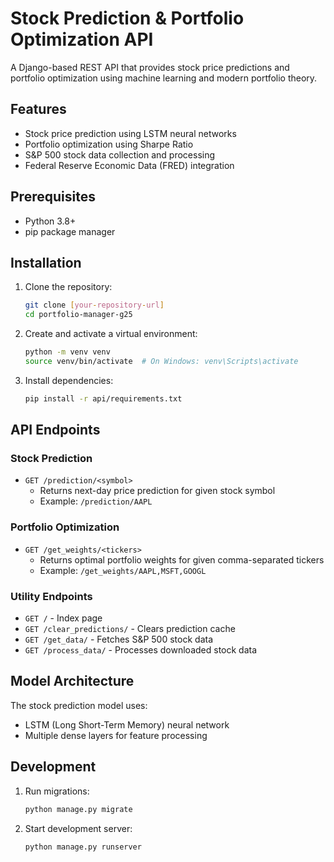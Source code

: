 # Stock Prediction & Portfolio Optimization API

A Django-based REST API that provides stock price predictions and portfolio optimization using machine learning and modern portfolio theory.

## Features

- Stock price prediction using LSTM neural networks
- Portfolio optimization using Sharpe Ratio
- S&P 500 stock data collection and processing
- Federal Reserve Economic Data (FRED) integration

## Prerequisites

- Python 3.8+
- pip package manager

## Installation

1. Clone the repository:
   ```bash
   git clone [your-repository-url]
   cd portfolio-manager-g25
   ```

2. Create and activate a virtual environment:
   ```bash
   python -m venv venv
   source venv/bin/activate  # On Windows: venv\Scripts\activate
   ```

3. Install dependencies:
   ```bash
   pip install -r api/requirements.txt
   ```

## API Endpoints

### Stock Prediction
- `GET /prediction/<symbol>`
  - Returns next-day price prediction for given stock symbol
  - Example: `/prediction/AAPL`

### Portfolio Optimization
- `GET /get_weights/<tickers>`
  - Returns optimal portfolio weights for given comma-separated tickers
  - Example: `/get_weights/AAPL,MSFT,GOOGL`

### Utility Endpoints
- `GET /` - Index page
- `GET /clear_predictions/` - Clears prediction cache
- `GET /get_data/` - Fetches S&P 500 stock data
- `GET /process_data/` - Processes downloaded stock data

## Model Architecture

The stock prediction model uses:
- LSTM (Long Short-Term Memory) neural network
- Multiple dense layers for feature processing


## Development

1. Run migrations:
   ```bash
   python manage.py migrate
   ```

2. Start development server:
   ```bash
   python manage.py runserver
   ```


